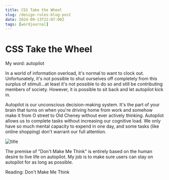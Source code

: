 ```yaml
---
title: CSS Take the Wheel
slug: /design-rules-blog-post
date: 2024-09-13T22:07:00Z
tags: [wordjournal]
---
```


# CSS Take the Wheel

My word: autopilot

In a world of information overload, it's normal to want to clock out. Unfortunately, it's not possible to shut ourselves off completely from this surplus of stimuli...at least it's not possible to do so and still be contributing members of society. However, it is possible to sit back and let autopilot kick in.

Autopilot is our unconscious decision-making system. It's the part of your brain that turns on when you're driving home from work and somehow make it from O street to Old Cheney without ever actively thinking. Autopilot allows us to complete tasks without increasing our cognitive load. We only have so much mental capacity to expend in one day, and some tasks (like online shopping) don't warrant our full attention.

![title](/img/autopilot.png)

The premise of "Don't Make Me Think" is entirely based on the human desire to live life on autopilot. My job is to make sure users can stay on autopilot for as long as possible.

Reading: Don't Make Me Think